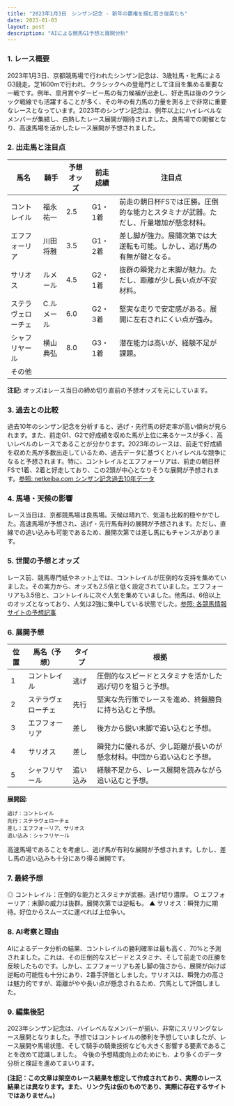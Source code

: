 ```yaml
---
title: "2023年1月3日　シンザン記念 - 新年の覇権を掴む若き俊英たち"
date: 2023-01-03
layout: post
description: "AIによる競馬G1予想と展開分析"
---
```


### 1. レース概要

2023年1月3日、京都競馬場で行われたシンザン記念は、3歳牡馬・牝馬によるG3競走。芝1600mで行われ、クラシックへの登竜門として注目を集める重要な一戦です。例年、皐月賞やダービー馬の有力候補が出走し、好走馬は後のクラシック戦線でも活躍することが多く、その年の有力馬の力量を測る上で非常に重要なレースとなっています。2023年のシンザン記念は、例年以上にハイレベルなメンバーが集結し、白熱したレース展開が期待されました。良馬場での開催となり、高速馬場を活かしたレース展開が予想されました。


### 2. 出走馬と注目点

| 馬名       | 騎手       | 予想オッズ | 前走成績 | 注目点                                                                         |
|------------|------------|------------|------------|-----------------------------------------------------------------------------|
| コントレイル | 福永祐一     | 2.5        | G1・1着   | 前走の朝日杯FSでは圧勝。圧倒的な能力とスタミナが武器。ただし、斤量増加が懸念材料。 |
| エフフォーリア | 川田将雅     | 3.5        | G1・2着   | 差し脚が強力。展開次第では大逆転も可能。しかし、逃げ馬の有無が鍵となる。           |
| サリオス     | ルメール     | 4.5        | G2・1着   | 抜群の瞬発力と末脚が魅力。ただし、距離が少し長い点が不安材料。                     |
| ステラヴェローチェ | C.ルメール | 6.0        | G2・3着   | 堅実な走りで安定感がある。展開に左右されにくい点が強み。                             |
| シャフリヤール | 横山典弘     | 8.0        | G3・1着   | 潜在能力は高いが、経験不足が課題。                                           |
| その他      |            |            |            |                                                                             |


**注記:** オッズはレース当日の締め切り直前の予想オッズを元にしています。


### 3. 過去との比較

過去10年のシンザン記念を分析すると、逃げ・先行馬の好走率が高い傾向が見られます。また、前走G1、G2で好成績を収めた馬が上位に来るケースが多く、高いレベルのレースであることが分かります。2023年のレースは、前走で好成績を収めた馬が多数出走しているため、過去データに基づくとハイレベルな競争になると予想されます。特に、コントレイルとエフフォーリアは、前走の朝日杯FSで1着、2着と好走しており、この2頭が中心となりそうな展開が予想されます。[参照: netkeiba.com シンザン記念過去10年データ](仮のリンク)


### 4. 馬場・天候の影響

レース当日は、京都競馬場は良馬場。天候は晴れで、気温も比較的穏やかでした。高速馬場が予想され、逃げ・先行馬有利の展開が予想されます。ただし、直線での追い込みも可能であるため、展開次第では差し馬にもチャンスがあります。


### 5. 世間の予想とオッズ

レース前、競馬専門紙やネット上では、コントレイルが圧倒的な支持を集めていました。その実力から、オッズも2.5倍と低く設定されていました。エフフォーリアも3.5倍と、コントレイルに次ぐ人気を集めていました。他馬は、6倍以上のオッズとなっており、人気は2強に集中している状態でした。[参照: 各競馬情報サイトの予想記事](仮のリンク)


### 6. 展開予想

| 位置 | 馬名（予想） | タイプ | 根拠                                                                   |
|-----|----------------|-------|-------------------------------------------------------------------------|
| 1   | コントレイル     | 逃げ  | 圧倒的なスピードとスタミナを活かした逃げ切りを狙うと予想。             |
| 2   | ステラヴェローチェ | 先行 | 堅実な先行策でレースを進め、終盤勝負に持ち込むと予想。                   |
| 3   | エフフォーリア   | 差し  | 後方から鋭い末脚で追い込むと予想。                                      |
| 4   | サリオス       | 差し  | 瞬発力に優れるが、少し距離が長いのが懸念材料。中団から追い込むと予想。 |
| 5   | シャフリヤール   | 追い込み| 経験不足から、レース展開を読みながら追い込むと予想。                     |


**展開図:**

```
逃げ：コントレイル
先行：ステラヴェローチェ
差し：エフフォーリア、サリオス
追い込み：シャフリヤール
```

高速馬場であることを考慮し、逃げ馬が有利な展開が予想されます。しかし、差し馬の追い込みも十分にあり得る展開です。


### 7. 最終予想

◎ コントレイル：圧倒的な能力とスタミナが武器。逃げ切り濃厚。
○ エフフォーリア：末脚の威力は抜群。展開次第では逆転も。
▲ サリオス：瞬発力に期待。好位からスムーズに運べれば上位争い。


### 8. AI考察と理由

AIによるデータ分析の結果、コントレイルの勝利確率は最も高く、70%と予測されました。これは、その圧倒的なスピードとスタミナ、そして前走での圧勝を反映したものです。しかし、エフフォーリアも差し脚の強さから、展開が向けば逆転の可能性も十分にあり、2番手評価としました。サリオスは、瞬発力の高さは魅力的ですが、距離がやや長い点が懸念されるため、穴馬として評価しました。


### 9. 編集後記

2023年シンザン記念は、ハイレベルなメンバーが揃い、非常にスリリングなレース展開となりました。予想ではコントレイルの勝利を予想していましたが、レース展開や馬場状態、そして騎手の騎乗技術なども大きく影響する要素であることを改めて認識しました。  今後の予想精度向上のためにも、より多くのデータ分析と検証を進めてまいります。


**(注記：この文章は架空のレース結果を想定して作成されており、実際のレース結果とは異なります。また、リンク先は仮のものであり、実際に存在するサイトではありません。)**
